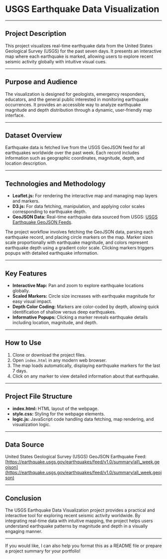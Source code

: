 # USGS Earthquake Data Visualization

---

## Project Description

This project visualizes real-time earthquake data from the United States Geological Survey (USGS) for the past seven days. It presents an interactive map where each earthquake is marked, allowing users to explore recent seismic activity globally with intuitive visual cues.

---

## Purpose and Audience

The visualization is designed for geologists, emergency responders, educators, and the general public interested in monitoring earthquake occurrences. It provides an accessible way to analyze earthquake magnitude and depth distribution through a dynamic, user-friendly map interface.

---

## Dataset Overview

Earthquake data is fetched live from the USGS GeoJSON feed for all earthquakes worldwide over the past week. Each record includes information such as geographic coordinates, magnitude, depth, and location description.

---

## Technologies and Methodology

* **Leaflet.js:** For rendering the interactive map and managing map layers and markers.
* **D3.js:** For data fetching, manipulation, and applying color scales corresponding to earthquake depth.
* **GeoJSON Data:** Real-time earthquake data sourced from USGS: [USGS Earthquake GeoJSON Feeds](https://earthquake.usgs.gov/earthquakes/feed/v1.0/geojson.php).

The project workflow involves fetching the GeoJSON data, parsing each earthquake record, and placing circle markers on the map. Marker sizes scale proportionally with earthquake magnitude, and colors represent earthquake depth using a gradient color scale. Clicking markers triggers popups with detailed earthquake information.

---

## Key Features

* **Interactive Map:** Pan and zoom to explore earthquake locations globally.
* **Scaled Markers:** Circle size increases with earthquake magnitude for easy visual impact.
* **Depth Color Coding:** Markers are color-coded by depth, allowing quick identification of shallow versus deep earthquakes.
* **Informative Popups:** Clicking a marker reveals earthquake details including location, magnitude, and depth.

---

## How to Use

1. Clone or download the project files.
2. Open `index.html` in any modern web browser.
3. The map loads automatically, displaying earthquake markers for the last 7 days.
4. Click on any marker to view detailed information about that earthquake.

---

## Project File Structure

* **index.html:** HTML layout of the webpage.
* **style.css:** Styling for the webpage elements.
* **logic.js:** JavaScript code handling data fetching, map rendering, and visualization logic.

---

## Data Source

United States Geological Survey (USGS)
GeoJSON Earthquake Feed: [https://earthquake.usgs.gov/earthquakes/feed/v1.0/summary/all\_week.geojson](https://earthquake.usgs.gov/earthquakes/feed/v1.0/summary/all_week.geojson)

---

## Conclusion

The USGS Earthquake Data Visualization project provides a practical and interactive tool for exploring recent seismic activity worldwide. By integrating real-time data with intuitive mapping, the project helps users understand earthquake patterns by magnitude and depth in a visually engaging manner.

---

If you would like, I can also help you format this as a README file or prepare a project summary for your portfolio!
